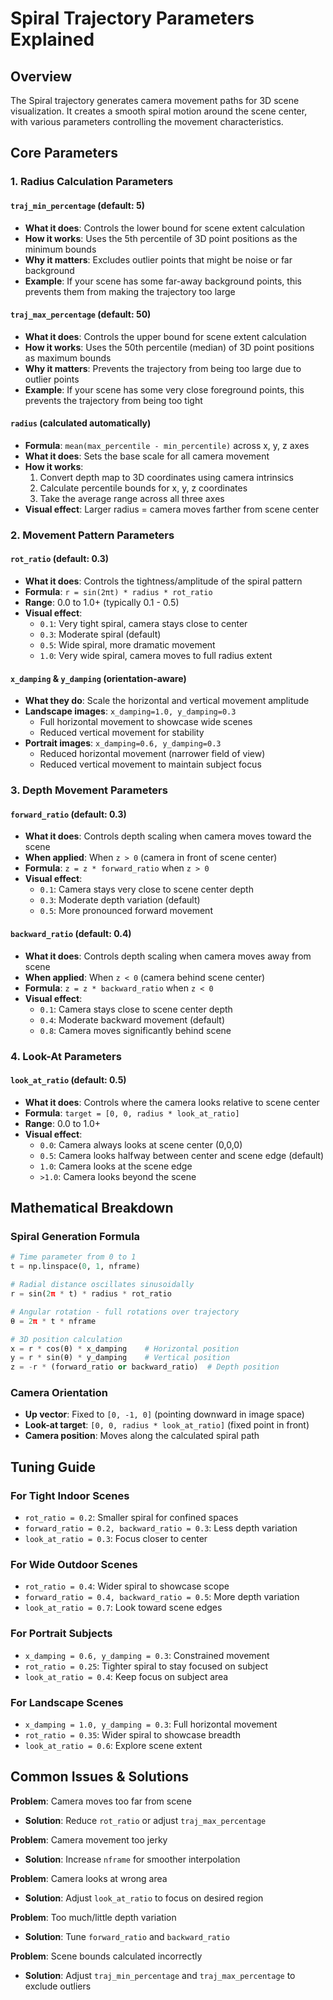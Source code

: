 # Spiral Trajectory Parameters Explained

## Overview
The Spiral trajectory generates camera movement paths for 3D scene visualization. It creates a smooth spiral motion around the scene center, with various parameters controlling the movement characteristics.

## Core Parameters

### 1. Radius Calculation Parameters

#### `traj_min_percentage` (default: 5)
- **What it does**: Controls the lower bound for scene extent calculation
- **How it works**: Uses the 5th percentile of 3D point positions as the minimum bounds
- **Why it matters**: Excludes outlier points that might be noise or far background
- **Example**: If your scene has some far-away background points, this prevents them from making the trajectory too large

#### `traj_max_percentage` (default: 50)  
- **What it does**: Controls the upper bound for scene extent calculation
- **How it works**: Uses the 50th percentile (median) of 3D point positions as maximum bounds
- **Why it matters**: Prevents the trajectory from being too large due to outlier points
- **Example**: If your scene has some very close foreground points, this prevents the trajectory from being too tight

#### `radius` (calculated automatically)
- **Formula**: `mean(max_percentile - min_percentile)` across x, y, z axes
- **What it does**: Sets the base scale for all camera movement
- **How it works**: 
  1. Convert depth map to 3D coordinates using camera intrinsics
  2. Calculate percentile bounds for x, y, z coordinates  
  3. Take the average range across all three axes
- **Visual effect**: Larger radius = camera moves farther from scene center

### 2. Movement Pattern Parameters

#### `rot_ratio` (default: 0.3)
- **What it does**: Controls the tightness/amplitude of the spiral pattern
- **Formula**: `r = sin(2πt) * radius * rot_ratio`
- **Range**: 0.0 to 1.0+ (typically 0.1 - 0.5)
- **Visual effect**:
  - `0.1`: Very tight spiral, camera stays close to center
  - `0.3`: Moderate spiral (default)
  - `0.5`: Wide spiral, more dramatic movement
  - `1.0`: Very wide spiral, camera moves to full radius extent

#### `x_damping` & `y_damping` (orientation-aware)
- **What they do**: Scale the horizontal and vertical movement amplitude
- **Landscape images**: `x_damping=1.0, y_damping=0.3`
  - Full horizontal movement to showcase wide scenes
  - Reduced vertical movement for stability
- **Portrait images**: `x_damping=0.6, y_damping=0.3`
  - Reduced horizontal movement (narrower field of view)
  - Reduced vertical movement to maintain subject focus

### 3. Depth Movement Parameters

#### `forward_ratio` (default: 0.3)
- **What it does**: Controls depth scaling when camera moves toward the scene
- **When applied**: When `z > 0` (camera in front of scene center)
- **Formula**: `z = z * forward_ratio` when `z > 0`
- **Visual effect**: 
  - `0.1`: Camera stays very close to scene center depth
  - `0.3`: Moderate depth variation (default)
  - `0.5`: More pronounced forward movement

#### `backward_ratio` (default: 0.4)
- **What it does**: Controls depth scaling when camera moves away from scene
- **When applied**: When `z < 0` (camera behind scene center)  
- **Formula**: `z = z * backward_ratio` when `z < 0`
- **Visual effect**:
  - `0.1`: Camera stays close to scene center depth
  - `0.4`: Moderate backward movement (default)
  - `0.8`: Camera moves significantly behind scene

### 4. Look-At Parameters

#### `look_at_ratio` (default: 0.5)
- **What it does**: Controls where the camera looks relative to scene center
- **Formula**: `target = [0, 0, radius * look_at_ratio]`
- **Range**: 0.0 to 1.0+ 
- **Visual effect**:
  - `0.0`: Camera always looks at scene center (0,0,0)
  - `0.5`: Camera looks halfway between center and scene edge (default)
  - `1.0`: Camera looks at the scene edge
  - `>1.0`: Camera looks beyond the scene

## Mathematical Breakdown

### Spiral Generation Formula
```python
# Time parameter from 0 to 1
t = np.linspace(0, 1, nframe)

# Radial distance oscillates sinusoidally  
r = sin(2π * t) * radius * rot_ratio

# Angular rotation - full rotations over trajectory
θ = 2π * t * nframe

# 3D position calculation
x = r * cos(θ) * x_damping    # Horizontal position
y = r * sin(θ) * y_damping    # Vertical position
z = -r * (forward_ratio or backward_ratio)  # Depth position
```

### Camera Orientation
- **Up vector**: Fixed to `[0, -1, 0]` (pointing downward in image space)
- **Look-at target**: `[0, 0, radius * look_at_ratio]` (fixed point in front)
- **Camera position**: Moves along the calculated spiral path

## Tuning Guide

### For Tight Indoor Scenes
- `rot_ratio = 0.2`: Smaller spiral for confined spaces
- `forward_ratio = 0.2, backward_ratio = 0.3`: Less depth variation
- `look_at_ratio = 0.3`: Focus closer to center

### For Wide Outdoor Scenes  
- `rot_ratio = 0.4`: Wider spiral to showcase scope
- `forward_ratio = 0.4, backward_ratio = 0.5`: More depth variation
- `look_at_ratio = 0.7`: Look toward scene edges

### For Portrait Subjects
- `x_damping = 0.6, y_damping = 0.3`: Constrained movement
- `rot_ratio = 0.25`: Tighter spiral to stay focused on subject
- `look_at_ratio = 0.4`: Keep focus on subject area

### For Landscape Scenes
- `x_damping = 1.0, y_damping = 0.3`: Full horizontal movement
- `rot_ratio = 0.35`: Wider spiral to showcase breadth  
- `look_at_ratio = 0.6`: Explore scene extent

## Common Issues & Solutions

**Problem**: Camera moves too far from scene
- **Solution**: Reduce `rot_ratio` or adjust `traj_max_percentage`

**Problem**: Camera movement too jerky
- **Solution**: Increase `nframe` for smoother interpolation

**Problem**: Camera looks at wrong area
- **Solution**: Adjust `look_at_ratio` to focus on desired region

**Problem**: Too much/little depth variation
- **Solution**: Tune `forward_ratio` and `backward_ratio`

**Problem**: Scene bounds calculated incorrectly
- **Solution**: Adjust `traj_min_percentage` and `traj_max_percentage` to exclude outliers
